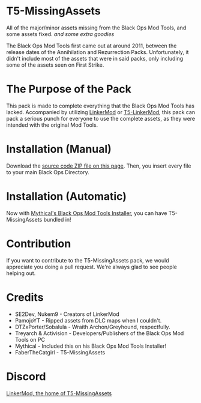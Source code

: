 # T5-MissingAssets
All of the major/minor assets missing from the Black Ops Mod Tools, and some assets fixed. *and some extra goodies*

The Black Ops Mod Tools first came out at around 2011, between the release dates of the Annihilation and Rezurrection Packs. Unfortunately, it didn't include most of the assets that were in said packs, only including some of the assets seen on First Strike.

# The Purpose of the Pack
This pack is made to complete everything that the Black Ops Mod Tools has lacked. Accompanied by utilizing [LinkerMod](https://github.com/Nukem9/LinkerMod) or [T5-LinkerMod](https://github.com/T5-Mods/T5-LinkerMod), this pack can pack a serious punch for everyone to use the complete assets, as they were intended with the original Mod Tools.

# Installation (Manual)
Download the [source code ZIP file on this page](https://github.com/T5-Mods/T5-MissingAssets). Then, you insert every file to your main Black Ops Directory.

# Installation (Automatic)
Now with [Mythical's Black Ops Mod Tools Installer](https://github.com/Mythical-Github/Black-Ops-Mod-Tools-Installer), you can have T5-MissingAssets bundled in!

# Contribution
If you want to contribute to the T5-MissingAssets pack, we would appreciate you doing a pull request. We're always glad to see people helping out.

# Credits
- SE2Dev, Nukem9 - Creators of LinkerMod
- PamojoYT - Ripped assets from DLC maps when I couldn't.
- DTZxPorter/Sobalula - Wraith Archon/Greyhound, respectfully.
- Treyarch & Activision - Developers/Publishers of the Black Ops Mod Tools on PC
- Mythical - Included this on his Black Ops Mod Tools Installer!
- FaberTheCatgirl - T5-MissingAssets

# Discord
[LinkerMod, the home of T5-MissingAssets](https://discord.gg/e4hfPvdepx)

